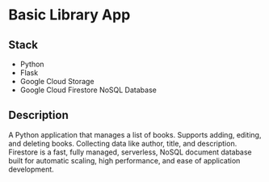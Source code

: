 
# Basic Library App

## Stack

* Python
* Flask
* Google Cloud Storage
* Google Cloud Firestore NoSQL Database

## Description
A Python application that manages a list of books. Supports adding, editing, and deleting books. Collecting data like author, title, and description.
Firestore is a fast, fully managed, serverless, NoSQL document database built for automatic scaling, high performance, and ease of application development.

